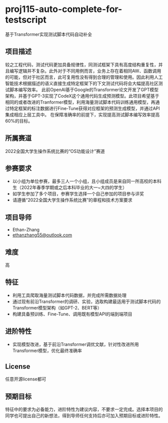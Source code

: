 # proj115-auto-complete-for-testscript
基于Transformer实现测试脚本代码自动补全

## 项目描述

较之工程代码，测试代码更加具备规律性，同测试框架下具有高度结构重复性，并且编写逻辑并不复杂。此外对于不同用例而言，业务上存在着相同AW、函数调用的可能，但对于社区而言，此可复用性没有得到合理的管理和使用。因此利用人工智能技术根据描述的语义直接生成特定框架下的下文测试代码将会大幅提高社区测试脚本编写效率。
此前OpenAI基于Google的Transformer论文开发了GPT模型架构，并基于GPT-3实现了CodeX这个通用代码生成预测模型。此项目希望基于相同的或者改进的Tranformer模型，利用海量测试脚本代码训练通用模型，再通过特定框架的标注数据进行Fine-Tune获得对应框架的预测生成模型，并通过API集成相应上层工具中。
在保障准确率的前提下，实现提高测试脚本编写效率提高60%的目标。

## 所属赛道

2022全国大学生操作系统比赛的“OS功能设计”赛道

## 参赛要求

- 以小组为单位参赛，最多三人一个小组，且小组成员是来自同一所高校的本科生（2022年春季学期或之后本科毕业的大一~大四的学生）
- 如学生参加了多个项目，参赛学生选择一个自己参加的项目参与评奖
- 请遵循“2022全国大学生操作系统比赛”的章程和技术方案要求

## 项目导师

- Ethan-Zhang
- ethanzhang55@outlook.com


## 难度

高

## 特征

- 利用工具爬取海量测试脚本代码数据，并完成所需数据处理
- 通过现有前沿Transformer的调研、实验，选取构建最适用于测试脚本代码的Transformer模型架构（如GPT-2、BERT等）
- 构建具备预训练、Fine-Tune、调用既有模型API的端到端项目

## 进阶特性

- 实现模型改进，基于前沿Transformer调优文献，针对性改进所用Transformer模型，优化最终准确率

## License

任意开源license都可

## 预期目标

特征中的要求为必备能力，进阶特性为建议内容，不要求一定完成。选择本项目的同学也可提出自己的新想法，得到导师任何支持后亦可加入预期目标或进阶特性。
